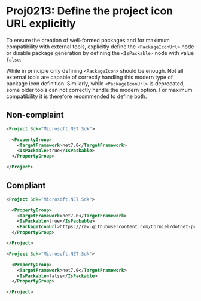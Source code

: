 # Proj0213: Define the project icon URL explicitly
To ensure the creation of well-formed packages
and for maximum compatibility with external tools,
explicitly define the `<PackageIconUrl>` node or
disable package generation by defining the
`<IsPackable>` node with value `false`.

While in principle only defining `<PackageIcon>`
should be enough. Not all external tools are capable
of correctly handling this modern type of package icon
definition. Similarly, while `<PackageIconUrl>` is
deprecated, some older tools can not correctly handle
the modern option. For maximum compatibility it is
therefore recommended to define both.

## Non-complaint
``` XML
<Project Sdk="Microsoft.NET.Sdk">

  <PropertyGroup>
    <TargetFramework>net7.0</TargetFramework>
    <IsPackable>true</IsPackable>
  </PropertyGroup>

</Project>
```

## Compliant
``` XML
<Project Sdk="Microsoft.NET.Sdk">

  <PropertyGroup>
    <TargetFramework>net7.0</TargetFramework>
    <IsPackable>true</IsPackable>
    <PackageIconUrl>https://raw.githubusercontent.com/Corniel/dotnet-project-file-analyzers/main/design/logo_128x128.png</PackageIconUrl>
  </PropertyGroup>

</Project>
```

``` XML
<Project Sdk="Microsoft.NET.Sdk">

  <PropertyGroup>
    <TargetFramework>net7.0</TargetFramework>
    <IsPackable>false</IsPackable>
  </PropertyGroup>

</Project>
```
